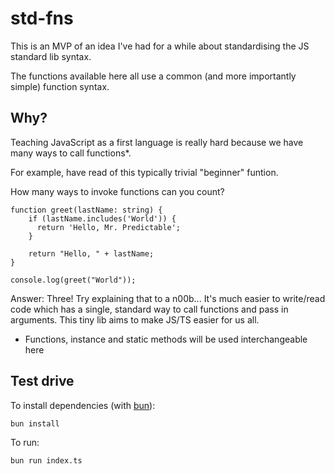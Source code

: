 # std-fns

This is an MVP of an idea I've had for a while about standardising the JS standard lib syntax.

The functions available here all use a common (and more importantly simple) function syntax.

## Why?

Teaching JavaScript as a first language is really hard because we have many ways to call functions\*.

For example, have read of this typically trivial "beginner" funtion.

How many ways to invoke functions can you count?

```
function greet(lastName: string) {
    if (lastName.includes('World')) {
      return 'Hello, Mr. Predictable';
    }

    return "Hello, " + lastName;
}

console.log(greet("World"));
```

Answer: Three! Try explaining that to a n00b... It's much easier to write/read code which has a single,
standard way to call functions and pass in arguments. This tiny lib aims to make JS/TS easier for us all.

- Functions, instance and static methods will be used interchangeable here

## Test drive

To install dependencies (with [bun](https://bun.sh/)):

```bash
bun install
```

To run:

```bash
bun run index.ts
```
